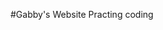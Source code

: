 #Gabby's Website
Practing coding
<!DOCTYPE html>
<html>
<head>
	<title>This is practice</title>
</head>
<body>
<h1 Hello im still new to this </h1>
</body>
</html>
